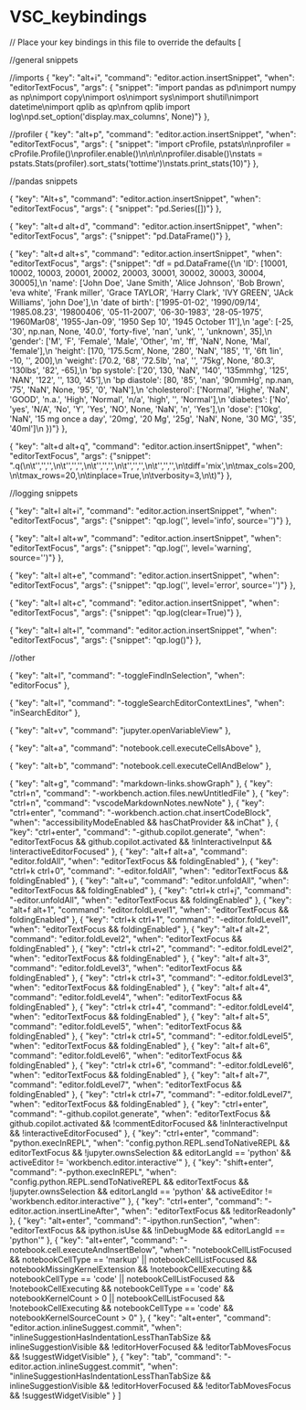 # VSC_keybindings

// Place your key bindings in this file to override the defaults
[


//general snippets

//imports
{ "key": "alt+i",
  "command": "editor.action.insertSnippet",
  "when": "editorTextFocus",
  "args": {
    "snippet": "import pandas as pd\nimport numpy as np\nimport copy\nimport os\nimport sys\nimport shutil\nimport datetime\nimport qplib as qp\nfrom qplib import log\npd.set_option('display.max_columns', None)"}
},

//profiler
{ "key": "alt+p",
  "command": "editor.action.insertSnippet",
  "when": "editorTextFocus",
  "args": {
    "snippet": "import cProfile, pstats\n\nprofiler = cProfile.Profile()\nprofiler.enable()\n\n\n\nprofiler.disable()\nstats = pstats.Stats(profiler).sort_stats('tottime')\nstats.print_stats(10)"}
},






//pandas snippets

{ "key": "Alt+s",
  "command": "editor.action.insertSnippet",
  "when": "editorTextFocus",
  "args": {
    "snippet": "pd.Series([])"}
},

{ "key": "alt+d alt+d",
  "command": "editor.action.insertSnippet",
  "when": "editorTextFocus",
  "args": {"snippet": "pd.DataFrame()"}
},

{ "key": "alt+d alt+s",
  "command": "editor.action.insertSnippet",
  "when": "editorTextFocus",
  "args": {"snippet": "df = pd.DataFrame({\n    'ID': [10001, 10002, 10003, 20001, 20002, 20003, 30001, 30002, 30003, 30004, 30005],\n    'name': ['John Doe', 'Jane Smith', 'Alice Johnson', 'Bob Brown', 'eva white', 'Frank miller', 'Grace TAYLOR', 'Harry Clark', 'IVY GREEN', 'JAck Williams', 'john Doe'],\n    'date of birth': ['1995-01-02', '1990/09/14', '1985.08.23', '19800406', '05-11-2007', '06-30-1983', '28-05-1975', '1960Mar08', '1955-Jan-09', '1950 Sep 10', '1945 October 11'],\n    'age': [-25, '30', np.nan, None, '40.0', 'forty-five', 'nan', 'unk', '', 'unknown', 35],\n    'gender': ['M', 'F', 'Female', 'Male', 'Other', 'm', 'ff', 'NaN', None, 'Mal', 'female'],\n    'height': [170, '175.5cm', None, '280', 'NaN', '185', '1', '6ft 1in', -10, '', 200],\n    'weight': [70.2, '68', '72.5lb', 'na', '', '75kg', None, '80.3', '130lbs', '82', -65],\n    'bp systole': ['20', 130, 'NaN', '140', '135mmhg', '125', 'NAN', '122', '', 130, '45'],\n    'bp diastole': [80, '85', 'nan', '90mmHg', np.nan, '75', 'NaN', None, '95', '0', 'NaN'],\n    'cholesterol': ['Normal', 'Highe', 'NaN', 'GOOD', 'n.a.', 'High', 'Normal', 'n/a', 'high', '', 'Normal'],\n    'diabetes': ['No', 'yes', 'N/A', 'No', 'Y', 'Yes', 'NO', None, 'NaN', 'n', 'Yes'],\n    'dose': ['10kg', 'NaN', '15 mg once a day', '20mg', '20 Mg', '25g', 'NaN', None, '30 MG', '35', '40ml']\n    })"}
},


{ "key": "alt+d alt+q",
  "command": "editor.action.insertSnippet",
  "when": "editorTextFocus",
  "args": {"snippet": ".q(\n\t'','','',\n\t'','','',\n\t'','','',\n\t'','','',\n\t'','','',\n\tdiff='mix',\n\tmax_cols=200,\n\tmax_rows=20,\n\tinplace=True,\n\tverbosity=3,\n\t)"}
},



//logging snippets

{ "key": "alt+l alt+i",
  "command": "editor.action.insertSnippet",
  "when": "editorTextFocus",
  "args": {"snippet": "qp.log('', level='info', source='')"}
},

{ "key": "alt+l alt+w",
  "command": "editor.action.insertSnippet",
  "when": "editorTextFocus",
  "args": {"snippet": "qp.log('', level='warning', source='')"}
},

{ "key": "alt+l alt+e",
  "command": "editor.action.insertSnippet",
  "when": "editorTextFocus",
  "args": {"snippet": "qp.log('', level='error', source='')"}
},

{ "key": "alt+l alt+c",
  "command": "editor.action.insertSnippet",
  "when": "editorTextFocus",
  "args": {"snippet": "qp.log(clear=True)"}
},

{ "key": "alt+l alt+l",
  "command": "editor.action.insertSnippet",
  "when": "editorTextFocus",
  "args": {"snippet": "qp.log()"}
},





//other

{ "key": "alt+l",
  "command": "-toggleFindInSelection",
  "when": "editorFocus"
},

{ "key": "alt+l",
  "command": "-toggleSearchEditorContextLines",
  "when": "inSearchEditor"
},

{ "key": "alt+v",
  "command": "jupyter.openVariableView"
},

{ "key": "alt+a",
  "command": "notebook.cell.executeCellsAbove"
},

{ "key": "alt+b",
  "command": "notebook.cell.executeCellAndBelow"
},

{
    "key": "alt+g",
    "command": "markdown-links.showGraph"
},
{
    "key": "ctrl+n",
    "command": "-workbench.action.files.newUntitledFile"
},
{
    "key": "ctrl+n",
    "command": "vscodeMarkdownNotes.newNote"
},
{
    "key": "ctrl+enter",
    "command": "-workbench.action.chat.insertCodeBlock",
    "when": "accessibilityModeEnabled && hasChatProvider && inChat"
},
{
    "key": "ctrl+enter",
    "command": "-github.copilot.generate",
    "when": "editorTextFocus && github.copilot.activated && !inInteractiveInput && !interactiveEditorFocused"
},
{
    "key": "alt+f alt+a",
    "command": "editor.foldAll",
    "when": "editorTextFocus && foldingEnabled"
},
{
    "key": "ctrl+k ctrl+0",
    "command": "-editor.foldAll",
    "when": "editorTextFocus && foldingEnabled"
},
{
    "key": "alt+u",
    "command": "editor.unfoldAll",
    "when": "editorTextFocus && foldingEnabled"
},
{
    "key": "ctrl+k ctrl+j",
    "command": "-editor.unfoldAll",
    "when": "editorTextFocus && foldingEnabled"
},
{
    "key": "alt+f alt+1",
    "command": "editor.foldLevel1",
    "when": "editorTextFocus && foldingEnabled"
},
{
    "key": "ctrl+k ctrl+1",
    "command": "-editor.foldLevel1",
    "when": "editorTextFocus && foldingEnabled"
},
{
    "key": "alt+f alt+2",
    "command": "editor.foldLevel2",
    "when": "editorTextFocus && foldingEnabled"
},
{
    "key": "ctrl+k ctrl+2",
    "command": "-editor.foldLevel2",
    "when": "editorTextFocus && foldingEnabled"
},
{
    "key": "alt+f alt+3",
    "command": "editor.foldLevel3",
    "when": "editorTextFocus && foldingEnabled"
},
{
    "key": "ctrl+k ctrl+3",
    "command": "-editor.foldLevel3",
    "when": "editorTextFocus && foldingEnabled"
},
{
    "key": "alt+f alt+4",
    "command": "editor.foldLevel4",
    "when": "editorTextFocus && foldingEnabled"
},
{
    "key": "ctrl+k ctrl+4",
    "command": "-editor.foldLevel4",
    "when": "editorTextFocus && foldingEnabled"
},
{
    "key": "alt+f alt+5",
    "command": "editor.foldLevel5",
    "when": "editorTextFocus && foldingEnabled"
},
{
    "key": "ctrl+k ctrl+5",
    "command": "-editor.foldLevel5",
    "when": "editorTextFocus && foldingEnabled"
},
{
    "key": "alt+f alt+6",
    "command": "editor.foldLevel6",
    "when": "editorTextFocus && foldingEnabled"
},
{
    "key": "ctrl+k ctrl+6",
    "command": "-editor.foldLevel6",
    "when": "editorTextFocus && foldingEnabled"
},
{
    "key": "alt+f alt+7",
    "command": "editor.foldLevel7",
    "when": "editorTextFocus && foldingEnabled"
},
{
    "key": "ctrl+k ctrl+7",
    "command": "-editor.foldLevel7",
    "when": "editorTextFocus && foldingEnabled"
},
{
    "key": "ctrl+enter",
    "command": "-github.copilot.generate",
    "when": "editorTextFocus && github.copilot.activated && !commentEditorFocused && !inInteractiveInput && !interactiveEditorFocused"
},
{
    "key": "ctrl+enter",
    "command": "python.execInREPL",
    "when": "config.python.REPL.sendToNativeREPL && editorTextFocus && !jupyter.ownsSelection && editorLangId == 'python' && activeEditor != 'workbench.editor.interactive'"
},
{
    "key": "shift+enter",
    "command": "-python.execInREPL",
    "when": "config.python.REPL.sendToNativeREPL && editorTextFocus && !jupyter.ownsSelection && editorLangId == 'python' && activeEditor != 'workbench.editor.interactive'"
},
{
    "key": "ctrl+enter",
    "command": "-editor.action.insertLineAfter",
    "when": "editorTextFocus && !editorReadonly"
},
{
    "key": "alt+enter",
    "command": "-ipython.runSection",
    "when": "editorTextFocus && ipython.isUse && !inDebugMode && editorLangId == 'python'"
},
{
    "key": "alt+enter",
    "command": "-notebook.cell.executeAndInsertBelow",
    "when": "notebookCellListFocused && notebookCellType == 'markup' || notebookCellListFocused && notebookMissingKernelExtension && !notebookCellExecuting && notebookCellType == 'code' || notebookCellListFocused && !notebookCellExecuting && notebookCellType == 'code' && notebookKernelCount > 0 || notebookCellListFocused && !notebookCellExecuting && notebookCellType == 'code' && notebookKernelSourceCount > 0"
},
{
    "key": "alt+enter",
    "command": "editor.action.inlineSuggest.commit",
    "when": "inlineSuggestionHasIndentationLessThanTabSize && inlineSuggestionVisible && !editorHoverFocused && !editorTabMovesFocus && !suggestWidgetVisible"
},
{
    "key": "tab",
    "command": "-editor.action.inlineSuggest.commit",
    "when": "inlineSuggestionHasIndentationLessThanTabSize && inlineSuggestionVisible && !editorHoverFocused && !editorTabMovesFocus && !suggestWidgetVisible"
}
]